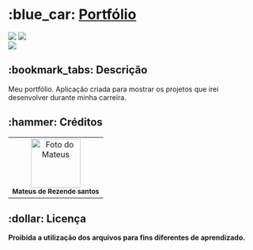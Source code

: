 <h1>:blue_car: <a href="https://mateussrezendev.github.io/"> Portfólio </a></h1>

<div style="display: inline_block">

<img src="https://img.shields.io/badge/html5-%23E34F26.svg?style=for-the-badge&logo=html5&logoColor=white" />
<img src="https://img.shields.io/badge/css3-%231572B6.svg?style=for-the-badge&logo=css3&logoColor=white" />
  
  
  
</div>

<img src ="assets/img/Portfólio.png" />

<div style="display: inline_block">
  
</div>

<h2>:bookmark_tabs: Descrição</h2>
<p>Meu portfólio. Aplicação criada para mostrar os projetos que irei desenvolver durante minha carreira.</p>



<h2>:hammer: Créditos</h2>
<table>
  <tr>
    <td align="center">
      <a href="https://github.com/mateussrezendev">
        <img src="assets/img/profile.jpg" width="100px;" alt="Foto do Mateus"/><br>
        <sub>
          <b>Mateus de Rezende santos</b>
        </sub>
      </a>
    </td>
  </tr>
</table>

<h2>:dollar: Licença</h2>
<b>Proibida a utilização dos arquivos para fins diferentes de aprendizado.</b>
